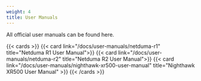 ```yaml
---
weight: 4
title: User Manuals
---
```


All official user manuals can be found here.

{{< cards >}}
  {{< card link="/docs/user-manuals/netduma-r1" title="Netduma R1 User Manual">}}
  {{< card link="/docs/user-manuals/netduma-r2" title="Netduma R2 User Manual">}}
  {{< card link="/docs/user-manuals/nighthawk-xr500-user-manual" title="Nighthawk XR500 User Manual" >}}
{{< /cards >}}